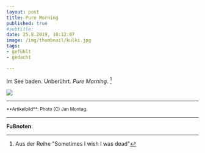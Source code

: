 ```yaml
---
layout: post
title: Pure Morning
published: true
#subtitle:
date: 25.8.2019, 10:12:07
image: /img/thumbnail/kulki.jpg
tags:
- gefühlt
- gedacht

---
```

Im See baden. Unberührt. *Pure Morning*. [^1]

![]({{site.baseurl}}/conent/images/2019/08/kulki.jpg)

---

<small>
**Artikelbild**: Photo (C) Jan Montag.
</small>

---

**Fußnoten**:

[^1]: Aus der Reihe "Sometimes I wish I was dead"
